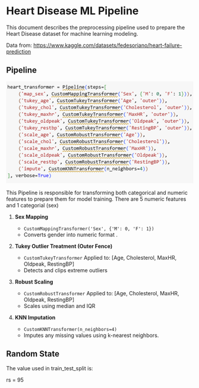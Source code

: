 # Heart Disease ML Pipeline 

This document describes the preprocessing pipeline used to prepare the Heart Disease dataset for machine learning modeling.

Data from: https://www.kaggle.com/datasets/fedesoriano/heart-failure-prediction

## Pipeline

![Pipeline](../screenshots/pipeline.png)

This Pipeline is responsible for transforming both categorical and numeric features to prepare them for model training. There are 5 numeric features and 1 categorial (sex)

1. **Sex Mapping**
   - `CustomMappingTransformer('Sex', {'M': 0, 'F': 1})`
   - Converts gender into numeric format .

2. **Tukey Outlier Treatment (Outer Fence)**
   - `CustomTukeyTransformer` Applied to: [Age, Cholesterol, MaxHR, Oldpeak, RestingBP]
   - Detects and clips extreme outliers 

3. **Robust Scaling**
   - `CustomRobustTransformer` Applied to: [Age, Cholesterol, MaxHR, Oldpeak, RestingBP]
   - Scales using median and IQR 

4. **KNN Imputation**
   - `CustomKNNTransformer(n_neighbors=4)`
   - Imputes any missing values using k-nearest neighbors.



## Random State

The value used in train_test_split is: 

rs = 95